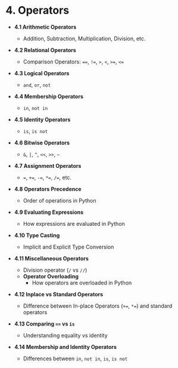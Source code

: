 # 4. Operators

- **4.1 Arithmetic Operators**
  - Addition, Subtraction, Multiplication, Division, etc.

- **4.2 Relational Operators**
  - Comparison Operators: `==`, `!=`, `>`, `<`, `>=`, `<=`

- **4.3 Logical Operators**
  - `and`, `or`, `not`

- **4.4 Membership Operators**
  - `in`, `not in`

- **4.5 Identity Operators**
  - `is`, `is not`

- **4.6 Bitwise Operators**
  - `&`, `|`, `^`, `<<`, `>>`, `~`

- **4.7 Assignment Operators**
  - `=`, `+=`, `-=`, `*=`, `/=`, etc.

- **4.8 Operators Precedence**
  - Order of operations in Python

- **4.9 Evaluating Expressions**
  - How expressions are evaluated in Python

- **4.10 Type Casting**
  - Implicit and Explicit Type Conversion

- **4.11 Miscellaneous Operators**
  - Division operator (`/` vs `//`)
  - **Operator Overloading**  
    - How operators are overloaded in Python

- **4.12 Inplace vs Standard Operators**
  - Difference between In-place Operators (`+=`, `*=`) and standard operators

- **4.13 Comparing `==` vs `is`**
  - Understanding equality vs identity

- **4.14 Membership and Identity Operators**
  - Differences between `in`, `not in`, `is`, `is not`
